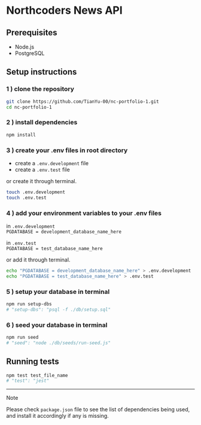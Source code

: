 # Northcoders News API

## Prerequisites
- Node.js 
- PostgreSQL 

## Setup instructions

### 1 ) clone the repository
``` bash 
git clone https://github.com/TianYu-00/nc-portfolio-1.git
cd nc-portfolio-1
```

### 2 ) install dependencies
``` bash 
npm install
```

### 3 ) create your .env files in root directory

- create a `.env.development` file
- create a `.env.test` file

or create it through terminal.
``` bash
touch .env.development
touch .env.test
```

### 4 ) add your environment variables to your .env files

in `.env.development` \
`PGDATABASE = development_database_name_here`

in `.env.test` \
`PGDATABASE = test_database_name_here`

or add it through terminal.
``` bash 
echo "PGDATABASE = development_database_name_here" > .env.development
echo "PGDATABASE = test_database_name_here" > .env.test
```

### 5 ) setup your database in terminal

``` bash
npm run setup-dbs
# "setup-dbs": "psql -f ./db/setup.sql"
```

### 6 ) seed your database in terminal

``` bash
npm run seed
# "seed": "node ./db/seeds/run-seed.js"
```

## Running tests

``` bash
npm test test_file_name
# "test": "jest"
```

---
> [!NOTE]
Please check `package.json` file to see the list of dependencies being used, and install it accordingly if any is missing.
